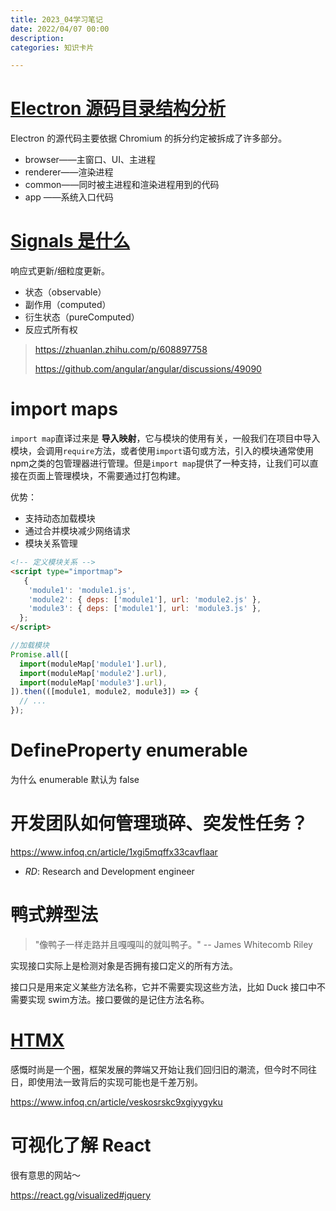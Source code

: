 ```yaml
---
title: 2023_04学习笔记
date: 2022/04/07 00:00
description:
categories: 知识卡片

---
```


# [Electron 源码目录结构分析](https://www.electronjs.org/zh/docs/latest/development/source-code-directory-structure)

Electron 的源代码主要依据 Chromium 的拆分约定被拆成了许多部分。

* browser——主窗口、UI、主进程
* renderer——渲染进程
* common——同时被主进程和渲染进程用到的代码
* app ——系统入口代码

# [Signals 是什么](https://mp.weixin.qq.com/s/FEA5swFdDaLyzK5v5wvDvA)

响应式更新/细粒度更新。

* 状态（observable）
* 副作用（computed）
* 衍生状态（pureComputed）
* 反应式所有权

> https://zhuanlan.zhihu.com/p/608897758
>
> https://github.com/angular/angular/discussions/49090

# import maps

`import map`直译过来是 **导入映射**，它与模块的使用有关，一般我们在项目中导入模块，会调用`require`方法，或者使用`import`语句或方法，引入的模块通常使用npm之类的包管理器进行管理。但是`import map`提供了一种支持，让我们可以直接在页面上管理模块，不需要通过打包构建。

优势：

* 支持动态加载模块
* 通过合并模块减少网络请求
* 模块关系管理

```html
<!-- 定义模块关系 -->
<script type="importmap">
   {
    'module1': 'module1.js',
    'module2': { deps: ['module1'], url: 'module2.js' },
    'module3': { deps: ['module1'], url: 'module3.js' },
  };
</script>
```

```javascript
//加载模块
Promise.all([
  import(moduleMap['module1'].url),
  import(moduleMap['module2'].url),
  import(moduleMap['module3'].url),
]).then(([module1, module2, module3]) => {
  // ...
});
```

# DefineProperty enumerable

为什么 enumerable 默认为 false

# 开发团队如何管理琐碎、突发性任务？

https://www.infoq.cn/article/1xgi5mqffx33cavflaar

* *RD*: Research and Development engineer

# 鸭式辨型法

> "像鸭子一样走路并且嘎嘎叫的就叫鸭子。" -- James Whitecomb Riley

实现接口实际上是检测对象是否拥有接口定义的所有方法。

接口只是用来定义某些方法名称，它并不需要实现这些方法，比如 Duck 接口中不需要实现 swim方法。接口要做的是记住方法名称。

# [HTMX](https://github.com/bigskysoftware/htmx)

感慨时尚是一个圈，框架发展的弊端又开始让我们回归旧的潮流，但今时不同往日，即使用法一致背后的实现可能也是千差万别。

https://www.infoq.cn/article/veskosrskc9xgiyygyku

# 可视化了解 React

很有意思的网站～

https://react.gg/visualized#jquery
